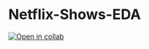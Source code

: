 # Netflix-Shows-EDA

[![Open in collab](https://research,google.com/assests/colab-badge.svg)](https://github.com/Vinit-joshi2/Netflix-Shows-EDA/blob/main/Netflix_Shows___EDA.ipynb)
